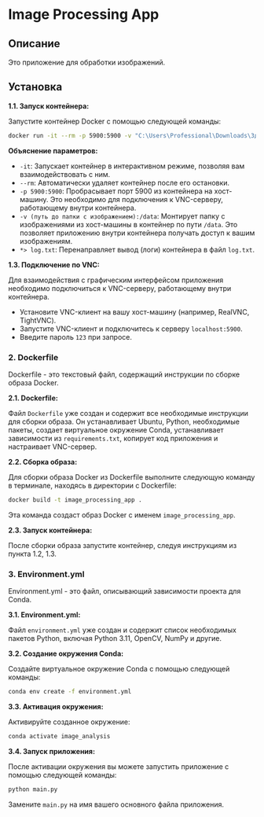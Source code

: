 # Image Processing App

## Описание

Это приложение для обработки изображений.

## Установка

**1.1. Запуск контейнера:**

Запустите контейнер Docker с помощью следующей команды:

```bash
docker run -it --rm -p 5900:5900 -v "C:\Users\Professional\Downloads\Здоровая кожа:/data"  ruslan413/image_processing_app
```

**Объяснение параметров:**

* `-it`: Запускает контейнер в интерактивном режиме, позволяя вам взаимодействовать с ним.
* `--rm`: Автоматически удаляет контейнер после его остановки.
* `-p 5900:5900`: Пробрасывает порт 5900 из контейнера на хост-машину. Это необходимо для подключения к VNC-серверу, работающему внутри контейнера.
* `-v (путь до папки с изображением):/data`: Монтирует папку с изображениями из хост-машины в контейнер по пути `/data`. Это позволяет приложению внутри контейнера получать доступ к вашим изображениям.
* `*> log.txt`: Перенаправляет вывод (логи) контейнера в файл `log.txt`.

**1.3. Подключение по VNC:**

Для взаимодействия с графическим интерфейсом приложения необходимо подключиться к VNC-серверу, работающему внутри контейнера.

* Установите VNC-клиент на вашу хост-машину (например, RealVNC, TightVNC).
* Запустите VNC-клиент и подключитесь к серверу `localhost:5900`.
* Введите пароль `123` при запросе.

### 2. Dockerfile

Dockerfile - это текстовый файл, содержащий инструкции по сборке образа Docker. 

**2.1. Dockerfile:**

Файл `Dockerfile` уже создан и содержит все необходимые инструкции для сборки образа. Он устанавливает Ubuntu, Python, необходимые пакеты, создает виртуальное окружение Conda, устанавливает зависимости из `requirements.txt`, копирует код приложения и настраивает VNC-сервер.

**2.2. Сборка образа:**

Для сборки образа Docker из Dockerfile выполните следующую команду в терминале, находясь в директории с Dockerfile:

```bash
docker build -t image_processing_app .
```

Эта команда создаст образ Docker с именем `image_processing_app`.

**2.3. Запуск контейнера:**

После сборки образа запустите контейнер, следуя инструкциям из пункта 1.2, 1.3.

### 3. Environment.yml

Environment.yml - это файл, описывающий зависимости проекта для Conda.

**3.1. Environment.yml:**

Файл `environment.yml` уже создан и содержит список необходимых пакетов Python, включая Python 3.11, OpenCV, NumPy и другие.

**3.2. Создание окружения Conda:**

Создайте виртуальное окружение Conda с помощью следующей команды:

```bash
conda env create -f environment.yml
```

**3.3. Активация окружения:**

Активируйте созданное окружение:

```bash
conda activate image_analysis
```

**3.4. Запуск приложения:**

После активации окружения вы можете запустить приложение с помощью следующей команды:

```bash
python main.py
```

Замените `main.py` на имя вашего основного файла приложения.


